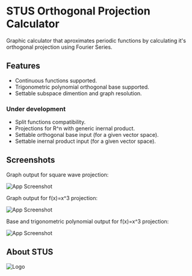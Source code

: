 
# STUS Orthogonal Projection Calculator

Graphic calculator that aproximates periodic functions by calculating it's orthogonal projection using Fourier Series.

## Features

- Continuous functions supported.
- Trigonometric polynomial orthogonal base supported.
- Settable subspace dimention and graph resolution.

### Under development

- Split functions compatibility.
- Projections for R^n with generic inernal product.
- Settable orthogonal base input (for a given vector space).
- Settable inernal product input (for a given vector space).

## Screenshots

Graph output for square wave projection:

![App Screenshot](https://i19.servimg.com/u/f19/20/17/94/24/figure10.png)

Graph output for f(x)=x^3 projection:

![App Screenshot](https://i19.servimg.com/u/f19/20/17/94/24/stus-p10.png)

Base and trigonometric polynomial output for f(x)=x^3 projection:

![App Screenshot](https://i19.servimg.com/u/f19/20/17/94/24/screen12.png)

## About STUS

![Logo](https://i19.servimg.com/u/f19/20/17/94/24/icon11.png)
